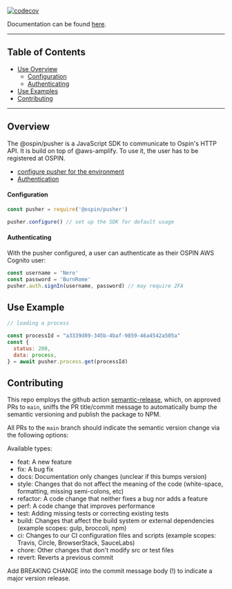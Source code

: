 [![codecov](https://codecov.io/gh/ospin-web-dev/synapse/branch/main/graph/badge.svg?token=5E41F0X7TY)](https://codecov.io/gh/ospin-web-dev/synapse)

Documentation can be found [here](https://ospin-web-dev.github.io/pusher/).

---

## Table of Contents

- [Use Overview](#Overview)
  - [Configuration](#Configuration)
  - [Authenticating](#Authenticating-as-a-User)
- [Use Examples](#Use-Examples)
- [Contributing](#Contributing)
---

## <a name="Overview">Overview</a>

The @ospin/pusher is a JavaScript SDK to communicate to Ospin's HTTP API. It is build on top of @aws-amplify. To use it, the user has to be registered at OSPIN.

  - [configure pusher for the environment](#Configuration)
  - [Authentication](#Authenticating-as-a-User)

#### <a name="Configuration">Configuration</a>
```js
const pusher = require('@ospin/pusher')

pusher.configure() // set up the SDK for default usage
```

#### <a name="Authenticating-as-a-User">Authenticating</a>

With the pusher configured, a user can authenticate as their OSPIN AWS Cognito user:

```js
const username = 'Nero'
const password = 'BurnRome'
pusher.auth.signIn(username, password) // may require 2FA
```

## <a name="Use-Examples">Use Example</a>
```js
// loading a process

const processId = "a3339d89-345b-4baf-9859-46a4542a505a"
const {
  status: 200,
  data: process,
} = await pusher.process.get(processId)


```

## <a name="Contributing">Contributing</a>

This repo employs the github action [semantic-release](https://semantic-release.gitbook.io/semantic-release/), which, on approved PRs to `main`, sniffs the PR title/commit message to automatically bump the semantic versioning and publish the package to NPM.

All PRs to the `main` branch should indicate the semantic version change via the following options:

Available types:
 - feat: A new feature
 - fix: A bug fix
 - docs: Documentation only changes (unclear if this bumps version)
 - style: Changes that do not affect the meaning of the code (white-space, formatting, missing semi-colons, etc)
 - refactor: A code change that neither fixes a bug nor adds a feature
 - perf: A code change that improves performance
 - test: Adding missing tests or correcting existing tests
 - build: Changes that affect the build system or external dependencies (example scopes: gulp, broccoli, npm)
 - ci: Changes to our CI configuration files and scripts (example scopes: Travis, Circle, BrowserStack, SauceLabs)
 - chore: Other changes that don't modify src or test files
 - revert: Reverts a previous commit

Add BREAKING CHANGE into the commit message body (!) to indicate a major version release.
